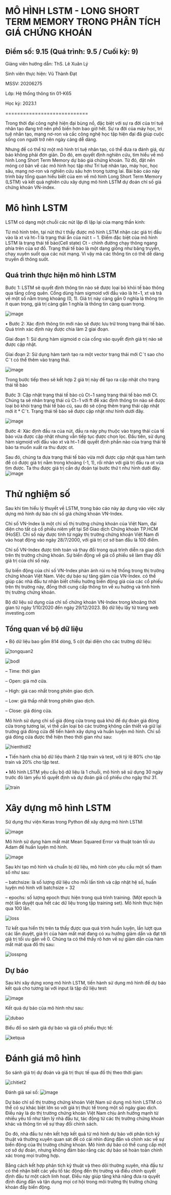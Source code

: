 # MÔ HÌNH LSTM - LONG SHORT TERM MEMORY TRONG PHÂN TÍCH GIÁ CHỨNG KHOÁN
Điểm số: 9.15 (Quá trình: 9.5 / Cuối kỳ: 9)
--

Giảng viên hướng dẫn: ThS. Lê Xuân Lý

Sinh viên thực hiện: Vũ Thành Đạt

MSSV:      20206275

Lớp: Hệ thống thông tin 01-K65

Học kỳ: 2023.1

============================

Trong thời đại công nghệ hiện đại bùng nổ, đặc biệt với sự ra đời của trí tuệ nhân tạo
đang trở nên phổ biến hơn bao giờ hết. Sự ra đời của máy học, trí tuệ nhân tạo, mạng
nơ-ron và cấc công nghệ học tập hiện đại đã giúp cuộc sống con người trở nên ngày càng
dễ dàng.

Nhưng để có thể từ một mô hình trí tuệ nhân tạo, có thể đưa ra đánh giá, dự báo không
phải đơn giản. Do đó, em quyết định nghiên cứu, tìm hiểu về mô hình Long Short Term
Memory dự báo giá chứng khoán. Từ đó, đặt nền móng cơ bản về các mô hình học tập
như Trí tuệ nhân tạo, máy học, học sâu, mạng nơ-ron và nghiên cứu sâu hơn trong tương
lai. Bài báo cáo này trình bày tổng quan hiểu biết của em về mô hình Long Short Term
Memory (LSTM) và kết quả nghiên cứu xây dựng mô hình LSTM dự đoán chỉ số giá
chứng khoán VN-index.

# Mô hình LSTM
LSTM có dạng một chuỗi các nút lặp đi lặp lại của mạng thần kinh:

Từ mô hình trên, tại nút thứ t thấy được mô hình LSTM nhận các giá trị đầu vào
là xt và ht−1 là trạng thái ẩn của nút t − 1. Điểm đặc biệt của mô hình LSTM là
trạng thái tế bào(Cell state) Ct - chính đường chạy thông ngang phía trên của sơ
đồ. Trạng thái tế bào là một dạng giống như băng truyền, chạy xuyên suốt qua
các nút mạng. Vì vậy mà các thông tin có thể dễ dàng truyền đi thông suốt.

## Quá trình thực hiện mô hình LSTM
Bước 1: LSTM sẽ quyết định thông tin nào sẽ được loại bỏ khỏi tế bào thông
qua tầng cổng quên. Cổng dùng hàm sigmoid với đầu vào là ht−1, xt và trả
về một số nằm trong khoảng (0, 1). Giá trị này càng gần 0 nghĩa là thông tin
ít quan trọng, giá trị càng gần 1 nghĩa là thông tin càng quan trọng.

![image](https://github.com/datvu1502/Do_An_2/assets/118582440/4daf75a7-aef1-42f7-869e-b629f8b664dd)


• Bước 2: Xác định thông tin mới nào sẽ được lưu trữ trong trạng thái tế bào.
Quá trình xác định này được chia làm 2 giai đoạn.

Giai đoạn 1: Sử dụng hàm sigmoid σ của cổng vào quyết định giá trị nào sẽ
được cập nhật.


Giai đoạn 2: Sử dụng hàm tanh tạo ra một vector trạng thái mới C˜t sao cho
C˜t có thể thêm vào trạng thái.

![image](https://github.com/datvu1502/Do_An_2/assets/118582440/c8ce4c32-107c-4eab-85ac-83493a4fb538)


Trong bước tiếp theo sẽ kết hợp 2 giá trị này để tạo ra cập nhật cho trạng
thái tế bào

Bước 3: Cập nhật trạng thái tế bào cũ Ct−1 sang trạng thái tế bào mới Ct.
Chúng ta sẽ nhân trạng thái cũ Ct−1 với ft để xác định thông tin nào sẽ được
loại bỏ khỏi trạng thái tế bào cũ, sau đó sẽ cộng thêm trạng thái cập nhật
mới it * C˜t. Trạng thái tế bào sẽ được cập nhật như hình dưới đây.

![image](https://github.com/datvu1502/Do_An_2/assets/118582440/b286ebdd-ff36-47ca-9eb8-092b9c785471)


Bước 4: Xác định đầu ra của nút, đầu ra này phụ thuộc vào trạng thái của tế
bào vừa được cập nhật nhưng vẫn tiếp tục được chọn lọc. Đầu tiên, sử dụng
hàm sigmoid với đầu vào xt và ht−1 để quyết định phần nào của trạng thái
tế bào ta muốn xuất ra thu được ot.

Sau đó, chúng ta đưa trạng thái tế bào
vừa mới được cập nhật qua hàm tanh để có được giá trị nằm trong khoảng
(-1, 1), rồi nhân với giá trị đầu ra ot vừa tìm được. Ta thu được giá trị cần
dự đoán tại bước thứ t như hình dưới đây.
![image](https://github.com/datvu1502/Do_An_2/assets/118582440/43abefd8-6509-4729-a654-f681de258650)


# Thử nghiệm số
Sau khi tìm hiểu lý thuyết về LSTM, trong báo cáo này áp dụng vào việc xây
dựng mô hình dự báo chỉ số giá chứng khoán VN-Index.

Chỉ số VN-Index là một chỉ số thị trường chứng khoán của Việt Nam, đại diện
cho tất cả cổ phiếu niêm yết tại Sở Giao dịch Chứng khoán TP.HCM (HoSE). Chỉ
số này được tính từ ngày thị trường chứng khoán Việt Nam đi vào hoạt động vào
ngày 28/7/2000, với giá trị cơ sở ban đầu là 100 điểm.

Chỉ số VN-Index được tính toán và thay đổi trong quá trình diễn ra giao dịch trên
thị trường chứng khoán. Sự biến động về giá cổ phiếu sẽ làm thay đổi giá trị của
chỉ số này.

Sự biến động của chỉ số VN-Index phản ánh rủi ro hệ thống trong thị trường chứng
khoán Việt Nam. Việc dự báo sự tăng giảm của VN-Index. có thể giúp các nhà
đầu tư nhận biết chiều hướng biến động giá của các cổ phiếu trên thị trường này,
đồng thời cung cấp thông tin về xu hướng và tình hình thị trường chứng khoán.

Bộ dữ liệu sử dụng của chỉ số chứng khoán VN-Index trong khoảng thời gian từ
ngày 1/10/2020 đến ngày 29/12/2023. Bộ dữ liệu lấy từ trang web investing.com

## Tổng quan về bộ dữ liệu 
•	Bộ dữ liệu bao gồm 814 dòng, 5 cột đại diện cho các trường dữ liệu:

![tongquan2](https://github.com/datvu1502/Do_An_2/assets/118582440/0cd80344-3499-49c1-926b-5af600b47ec6)

![bodl](https://github.com/datvu1502/Do_An_2/assets/118582440/a4809bfc-8214-4fcb-9dda-37ba59542968)


–	Time: thời gian

–	Open: giá mở cửa.

–	High: giá cao nhất trong phiên giao dịch.

–	Low: giá thấp nhất trong phiên giao dịch.

–	Close: giá đóng cửa.

Mô hình sử dụng chỉ số giá đóng cửa trong quá khứ để dự đoán giá đóng
cửa trong tương lai, vì thế cần loại bỏ các trường không cần thiết và giữ lại trường giá đóng cửa để tiến hành xây dựng và huấn luyện mô hình. Chỉ số
giá đóng cửa được thể hiện theo thời gian như sau:

 ![hienthidl2](https://github.com/datvu1502/Do_An_2/assets/118582440/08e60772-220a-47e7-86d9-87cc9a59cc46)


•	Tiến hành chia bộ dữ liệu thành 2 tập train và test, với tỷ lệ 80% cho tập train và 20% cho tập test.

•	Mô hình LSTM yêu cầu bộ dữ liệu là 1 chuỗi, mô hình sẽ sử dụng 30 ngày trước đó làm yếu tố quyết định và dự đoán giá cổ phiếu cho ngày thứ 31.

![train](https://github.com/datvu1502/Do_An_2/assets/118582440/7e095de9-34be-477f-b859-20872e66a475)

# Xây dựng mô hình LSTM
Sử dụng thư viện Keras trong Python để xây dựng mô hình LSTM:

![image](https://github.com/datvu1502/Do_An_2/assets/118582440/1ecd5faf-485f-468c-b889-0b81c2eb967a)




Mô hình sử dụng hàm mất mát Mean Squared Error và thuật toán tối ưu Adam để huấn luyện mô hình.

![image](https://github.com/datvu1502/Do_An_2/assets/118582440/f05eb2ef-be72-4264-b64e-c45e6661f5b3)


Sau khi tạo mô hình và chuẩn bị dữ liệu, mô hình còn yêu cầu một số tham
số như sau:

– batchsize: là số lượng dữ liệu cho mỗi lần tính và cập nhật hệ số, huấn
luyện mô hình với batchsize = 32

– epochs: số lượng epoch thực hiện trong quá trình training. (Một epoch
là một lần duyệt qua hết các dữ liệu trong tập training set). Mô hình
thực hiện qua 100 lần.


![loss](https://github.com/datvu1502/Do_An_2/assets/118582440/123c5710-75ea-42c5-b96f-1ccb8341cc95)

Từ kết qua hiển thị trên ta thấy được qua quá trình huấn luyện, lần lượt qua
các lần duyệt, giá trị của hàm mất mát đang có xu hướng giảm dần và đạt
tới giá trị tối ưu gần về 0. Chúng ta có thể thấy rõ hơn về sự giảm dần của
hàm mất mát qua đồ thị sau:

![losspng](https://github.com/datvu1502/Do_An_2/assets/118582440/d6eba03b-62ca-4749-9920-dd410b7f5232)

## Dự báo 
Sau khi xây dựng xong mô hình LSTM, tiến hành sử dụng mô hình để dự báo kết quả cho tương lai với input là tập dữ liệu test:

![image](https://github.com/datvu1502/Do_An_2/assets/118582440/b4597f44-98bf-4b11-a759-844cc4103768)

Kết quả dự báo của mô hình như sau:

![dubao](https://github.com/datvu1502/Do_An_2/assets/118582440/813d9e21-ebcb-479b-b2ce-c34997cd4cf4)

Biểu đồ so sánh giá dự báo và giá cổ phiếu thực tế:

![ketqua](https://github.com/datvu1502/Do_An_2/assets/118582440/36c9ffdb-e9b2-4a66-a3a3-421f7c4872c8)

# Đánh giá mô hình
So sánh giá trị dự đoán và giá trị thực tế qua đồ thị theo thời gian:

![chitiet2](https://github.com/datvu1502/Do_An_2/assets/118582440/555cb234-db42-46f2-8c7b-e5f700b3f496)

Đánh giá sai số:
![image](https://github.com/datvu1502/Do_An_2/assets/118582440/09c0052b-9a0f-47a0-9a5a-130fc90b70a8)

Dự báo chỉ số thị trường chứng khoán Việt Nam sử dụng mô hình LSTM có thể
có sự khác biệt lớn so với giá trị thực tế trong một số ngày giao dịch. Điều này là
do thị trường chứng khoán Việt Nam chịu ảnh hưởng mạnh từ nhiều yếu tố như
tâm lý nhà đầu tư, tác động từ các thị trường chứng khoán khác và thông tin về
sự thay đổi chính sách.

Do đó, nhà đầu tư nên kết hợp kết quả từ mô hình dự báo với phân tích kỹ thuật
và thường xuyên quan sát để có cái nhìn đúng đắn và chính xác về sự biến động
của thị trường chứng khoán. Mô hình dự báo có thể cung cấp một cơ sở dự đoán,
nhưng không đảm bảo rằng các dự báo sẽ hoàn toàn chính xác trong mọi trường
hợp.

Bằng cách kết hợp phân tích kỹ thuật và theo dõi thường xuyên, nhà đầu tư có
thể nhận biết các yếu tố tác động đến thị trường và điều chỉnh quyết định đầu tư
một cách linh hoạt. Điều này giúp tăng khả năng đưa ra quyết định đúng đắn và
tận dụng mọi cơ hội trong môi trường thị trường chứng khoán đầy biến động.








